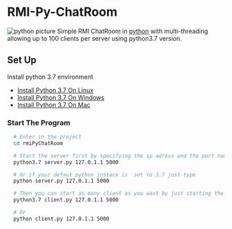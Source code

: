 # RMI-Py-ChatRoom
![python picture](https://hdqwalls.com/download/python-qhd-3840x2160.jpg)
Simple RMI ChatRoom in [python](https://www.python.org/) with multi-threading allowing up to 100 clients per server using python3.7 version.

## Set Up
Install python 3.7 environment
* [Install Python 3.7 On Linux](https://tecadmin.net/install-python-3-7-on-ubuntu-linuxmint/)
* [Install Python 3.7 On Windows](https://www.ics.uci.edu/~pattis/common/handouts/pythoneclipsejava/python.html)
* [Install Python 3.7 On Mac](https://wsvincent.com/install-python3-mac/)

### Start The Program
```sh
  # Enter in the project
  cd rmiPyChatRoom

  # Start the server first by specifying the ip adress and the port number
  python3.7 server.py 127.0.1.1 5000

  # Or if your defaut python instace is  set to 3.7 just type
  python server.py 127.0.1.1 5000

  # Then you can start as many client as you want by just starting the client specifying the ip and the port
  python3.7 client.py 127.0.1.1 5000

  # Or
  python client.py 127.0.1.1 5000
```
